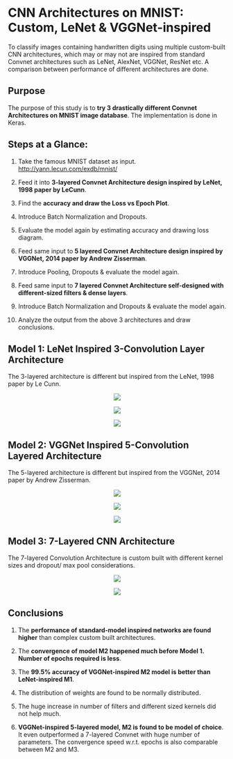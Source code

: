 # CNN Architectures on MNIST: Custom, LeNet & VGGNet-inspired #

To classify images containing handwritten digits using multiple custom-built CNN architectures, which may or may not are inspired from standard Convnet architectures such as LeNet, AlexNet, VGGNet, ResNet etc. A comparison between performance of different architectures are done.

## Purpose ##

The purpose of this study is to **try 3 drastically different Convnet Architectures on MNIST image database**. The implementation is done in Keras.

## Steps at a Glance: ##

1. Take the famous MNIST dataset as input. http://yann.lecun.com/exdb/mnist/

2. Feed it into **3-layered Convnet Architecture design inspired by LeNet, 1998 paper by LeCunn**.

3. Find the **accuracy and draw the Loss vs Epoch Plot**.

4. Introduce Batch Normalization and Dropouts.

5. Evaluate the model again by estimating accuracy and drawing loss diagram.

6. Feed same input to **5 layered Convnet Architecture design inspired by VGGNet, 2014 paper by Andrew Zisserman**.

7. Introduce Pooling, Dropouts & evaluate the model again.

8. Feed same input to **7 layered Convnet Architecture self-designed with different-sized filters & dense layers**.

9. Introduce Batch Normalization and Dropouts & evaluate the model again.

10. Analyze the output from the above 3 architectures and draw conclusions.

## Model 1: LeNet Inspired 3-Convolution Layer Architecture ##

The 3-layered architecture is different but inspired from the LeNet, 1998 paper by Le Cunn.

<p align="center">
    <img src="https://github.com/AdroitAnandAI/CNN-Architectures-for-Handwritten-Image-Classification/blob/master/images/lenet.png">
</p>

<p align="center">
    <img src="https://github.com/AdroitAnandAI/CNN-Architectures-for-Handwritten-Image-Classification/blob/master/images/1.5.1.PNG">
</p>

<p align="center">
    <img src="https://github.com/AdroitAnandAI/CNN-Architectures-for-Handwritten-Image-Classification/blob/master/images/1.5.2.PNG">
</p>

## Model 2: VGGNet Inspired 5-Convolution Layered Architecture ##

The 5-layered architecture is different but inspired from the VGGNet, 2014 paper by Andrew Zisserman.

<p align="center">
    <img src="https://github.com/AdroitAnandAI/CNN-Architectures-for-Handwritten-Image-Classification/blob/master/images/vgg.png">
</p>

<p align="center">
    <img src="https://github.com/AdroitAnandAI/CNN-Architectures-for-Handwritten-Image-Classification/blob/master/images/1.6.1.PNG">
</p>

<p align="center">
    <img src="https://github.com/AdroitAnandAI/CNN-Architectures-for-Handwritten-Image-Classification/blob/master/images/1.6.2.PNG">
</p>

## Model 3: 7-Layered CNN Architecture ##

The 7-layered Convolution Architecture is custom built with different kernel sizes and dropout/ max pool considerations.

<p align="center">
    <img src="https://github.com/AdroitAnandAI/CNN-Architectures-for-Handwritten-Image-Classification/blob/master/images/1.7.1.PNG">
</p>

<p align="center">
    <img src="https://github.com/AdroitAnandAI/CNN-Architectures-for-Handwritten-Image-Classification/blob/master/images/1.7.2.PNG">
</p>

## Conclusions ##

1. The **performance of standard-model inspired networks are found higher** than complex custom built architectures.

2. The **convergence of model M2 happened much before Model 1. Number of epochs required is less**.

3. The **99.5% accuracy of VGGNet-inspired M2 model is better than LeNet-inspired M1**.

4. The distribution of weights are found to be normally distributed.

5. The huge increase in number of filters and different sized kernels did not help much.

6. **VGGNet-inspired 5-layered model, M2 is found to be model of choice**. It even outperformed a 7-layered Convnet with huge number of parameters. The convergence speed w.r.t. epochs is also comparable between M2 and M3.
